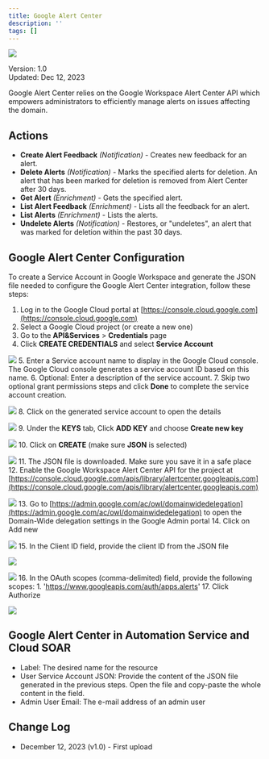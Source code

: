 ```yaml
---
title: Google Alert Center
description: ''
tags: []
---
```


![](/img/platform-services/automation-service/app-central/logos/google-alert-center.png)

Version: 1.0  
Updated: Dec 12, 2023

Google Alert Center relies on the Google Workspace Alert Center API which empowers administrators to efficiently manage alerts on issues affecting the domain.

## Actions

* **Create Alert Feedback** *(Notification)* - Creates new feedback for an alert.
* **Delete Alerts** *(Notification)* - Marks the specified alerts for deletion. An alert that has been marked for deletion is removed from Alert Center after 30 days.
* **Get Alert** *(Enrichment)* - Gets the specified alert.
* **List Alert Feedback** *(Enrichment)* - Lists all the feedback for an alert.
* **List Alerts** *(Enrichment)* - Lists the alerts.
* **Undelete Alerts** *(Notification)* - Restores, or "undeletes", an alert that was marked for deletion within the past 30 days.

## Google Alert Center Configuration

To create a Service Account in Google Workspace and generate the JSON file needed to configure the Google Alert Center integration, follow these steps:

1. Log in to the Google Cloud portal at [https://console.cloud.google.com](https://console.cloud.google.com)
2. Select a Google Cloud project (or create a new one)
3. Go to the **API&Services** > **Credentials** page
4. Click **CREATE CREDENTIALS** and select **Service Account**   
  
![](/img/platform-services/automation-service/app-central/integrations/google-alert-center/google-alert-center-1.png)
5. Enter a Service account name to display in the Google Cloud console. The Google Cloud console generates a service account ID based on this name.
6. Optional: Enter a description of the service account.
7. Skip two optional grant permissions steps and click **Done** to complete the service account creation.   
  
![](/img/platform-services/automation-service/app-central/integrations/google-alert-center/google-alert-center-2.png)
8. Click on the generated service account to open the details   
  
![](/img/platform-services/automation-service/app-central/integrations/google-alert-center/google-alert-center-3.png)
9. Under the **KEYS** tab, Click **ADD KEY** and choose **Create new key**   
  
![](/img/platform-services/automation-service/app-central/integrations/google-alert-center/google-alert-center-4.png)
10. Click on **CREATE** (make sure **JSON** is selected)   
  
![](/img/platform-services/automation-service/app-central/integrations/google-alert-center/google-alert-center-5.png)
11. The JSON file is downloaded. Make sure you save it in a safe place
12. Enable the Google Workspace Alert Center API for the project at [https://console.cloud.google.com/apis/library/alertcenter.googleapis.com](https://console.cloud.google.com/apis/library/alertcenter.googleapis.com)   
  
![](/img/platform-services/automation-service/app-central/integrations/google-alert-center/google-alert-center-6.png)
13. Go to [https://admin.google.com/ac/owl/domainwidedelegation](https://admin.google.com/ac/owl/domainwidedelegation) to open the Domain-Wide delegation settings in the Google Admin portal
14. Click on Add new   
  
  
![](/img/platform-services/automation-service/app-central/integrations/google-alert-center/google-alert-center-7.png)
15. In the Client ID field, provide the client ID from the JSON file   
  
![](/img/platform-services/automation-service/app-central/integrations/google-alert-center/google-alert-center-8.png)   
  
![](/img/platform-services/automation-service/app-central/integrations/google-alert-center/google-alert-center-9.png)
16. In the OAuth scopes (comma-delimited) field, provide the following scopes:
	1. 'https://www.googleapis.com/auth/apps.alerts'
17. Click Authorize   
  
![](/img/platform-services/automation-service/app-central/integrations/google-alert-center/google-alert-center-10.png)

## Google Alert Center in Automation Service and Cloud SOAR

* Label: The desired name for the resource
* User Service Account JSON: Provide the content of the JSON file generated in the previous steps. Open the file and copy-paste the whole content in the field.
* Admin User Email: The e-mail address of an admin user

## Change Log

* December 12, 2023 (v1.0) - First upload

